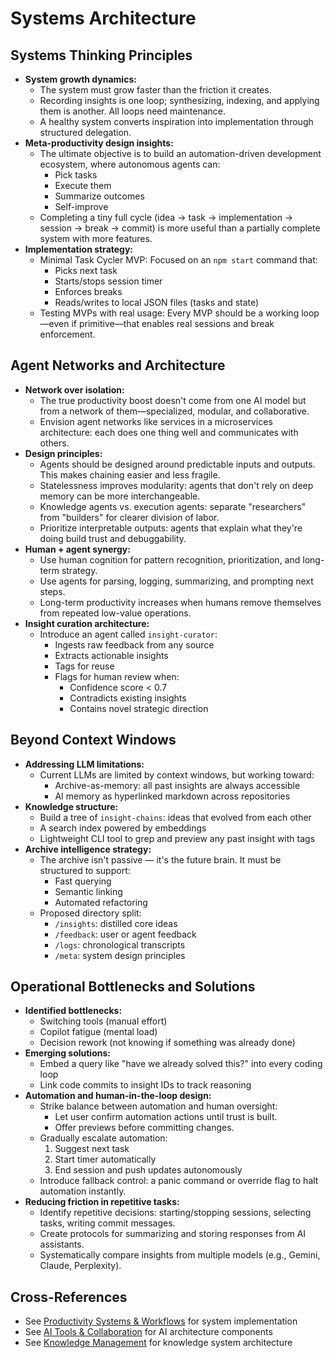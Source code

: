 # Systems Architecture

## Systems Thinking Principles

- **System growth dynamics:**
  - The system must grow faster than the friction it creates.
  - Recording insights is one loop; synthesizing, indexing, and applying them is another. All loops need maintenance.
  - A healthy system converts inspiration into implementation through structured delegation.
- **Meta-productivity design insights:**
  - The ultimate objective is to build an automation-driven development ecosystem, where autonomous agents can:
    - Pick tasks
    - Execute them
    - Summarize outcomes
    - Self-improve
  - Completing a tiny full cycle (idea → task → implementation → session → break → commit) is more useful than a partially complete system with more features.
- **Implementation strategy:**
  - Minimal Task Cycler MVP: Focused on an `npm start` command that:
    - Picks next task
    - Starts/stops session timer
    - Enforces breaks
    - Reads/writes to local JSON files (tasks and state)
  - Testing MVPs with real usage: Every MVP should be a working loop—even if primitive—that enables real sessions and break enforcement.

## Agent Networks and Architecture

- **Network over isolation:**
  - The true productivity boost doesn't come from one AI model but from a network of them—specialized, modular, and collaborative.
  - Envision agent networks like services in a microservices architecture: each does one thing well and communicates with others.
- **Design principles:**
  - Agents should be designed around predictable inputs and outputs. This makes chaining easier and less fragile.
  - Statelessness improves modularity: agents that don't rely on deep memory can be more interchangeable.
  - Knowledge agents vs. execution agents: separate "researchers" from "builders" for clearer division of labor.
  - Prioritize interpretable outputs: agents that explain what they're doing build trust and debuggability.
- **Human + agent synergy:**
  - Use human cognition for pattern recognition, prioritization, and long-term strategy.
  - Use agents for parsing, logging, summarizing, and prompting next steps.
  - Long-term productivity increases when humans remove themselves from repeated low-value operations.
- **Insight curation architecture:**
  - Introduce an agent called `insight-curator`:
    - Ingests raw feedback from any source
    - Extracts actionable insights
    - Tags for reuse
    - Flags for human review when:
      - Confidence score < 0.7
      - Contradicts existing insights
      - Contains novel strategic direction

## Beyond Context Windows

- **Addressing LLM limitations:**
  - Current LLMs are limited by context windows, but working toward:
    - Archive-as-memory: all past insights are always accessible
    - AI memory as hyperlinked markdown across repositories
- **Knowledge structure:**
  - Build a tree of `insight-chains`: ideas that evolved from each other
  - A search index powered by embeddings
  - Lightweight CLI tool to grep and preview any past insight with tags
- **Archive intelligence strategy:**
  - The archive isn't passive — it's the future brain. It must be structured to support:
    - Fast querying
    - Semantic linking
    - Automated refactoring
  - Proposed directory split:
    - `/insights`: distilled core ideas
    - `/feedback`: user or agent feedback
    - `/logs`: chronological transcripts
    - `/meta`: system design principles

## Operational Bottlenecks and Solutions

- **Identified bottlenecks:**
  - Switching tools (manual effort)
  - Copilot fatigue (mental load)
  - Decision rework (not knowing if something was already done)
- **Emerging solutions:**
  - Embed a query like "have we already solved this?" into every coding loop
  - Link code commits to insight IDs to track reasoning
- **Automation and human-in-the-loop design:**
  - Strike balance between automation and human oversight:
    - Let user confirm automation actions until trust is built.
    - Offer previews before committing changes.
  - Gradually escalate automation:
    1. Suggest next task
    2. Start timer automatically
    3. End session and push updates autonomously
  - Introduce fallback control: a panic command or override flag to halt automation instantly.
- **Reducing friction in repetitive tasks:**
  - Identify repetitive decisions: starting/stopping sessions, selecting tasks, writing commit messages.
  - Create protocols for summarizing and storing responses from AI assistants.
  - Systematically compare insights from multiple models (e.g., Gemini, Claude, Perplexity).

## Cross-References

- See [Productivity Systems & Workflows](./01-productivity-systems.md) for system implementation
- See [AI Tools & Collaboration](./03-ai-tools.md) for AI architecture components
- See [Knowledge Management](./04-knowledge-management.md) for knowledge system architecture
